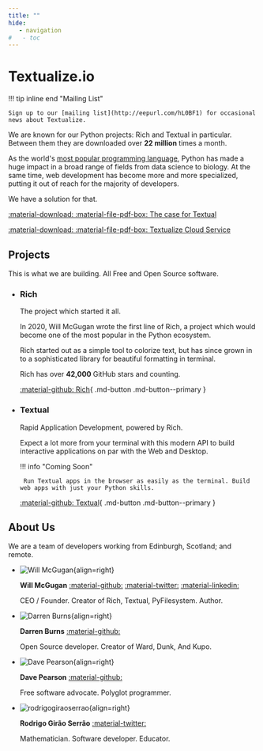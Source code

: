```yaml
---
title: ""
hide:
   - navigation
#   - toc
---
```



# Textualize.io


!!! tip inline end "Mailing List"

    Sign up to our [mailing list](http://eepurl.com/hL0BF1) for occasional news about Textualize.

We are known for our Python projects: Rich and Textual in particular.
Between them they are downloaded over **22 million** times a month.

As the world's [most popular programming language](https://www.tiobe.com/tiobe-index/), Python has made a huge impact in a broad range of fields from data science to biology. At the same time, web development has become more and more specialized, putting it out of reach for the majority of developers.

We have a solution for that.

[:material-download: :material-file-pdf-box: The case for Textual](./files/The%20case%20for%20Textual%20-%20Google%20Docs.pdf)

[:material-download: :material-file-pdf-box: Textualize Cloud Service](./files/Textual%20Cloud%20Service%20-%20Google%20Docs.pdf)

## Projects

This is what we are building. All Free and Open Source software.

<div class="grid cards " markdown>

 - ### Rich

    The project which started it all.

    In 2020, Will McGugan wrote the first line of Rich, a project which would become one of the most popular in the Python ecosystem.

    Rich started out as a simple tool to colorize text, but has since grown in to a sophisticated library for beautiful formatting in terminal.

    Rich has over **42,000** GitHub stars and counting.

    [:material-github: Rich](https://github.com/textualize/rich){ .md-button .md-button--primary }


 - ### Textual

    Rapid Application Development, powered by Rich.    

    Expect a lot more from your terminal with this modern API to build interactive applications on par with the Web and Desktop.
    
    !!! info "Coming Soon"

        Run Textual apps in the browser as easily as the terminal. Build web apps with just your Python skills.


    [:material-github: Textual](https://github.com/textualize/textual){ .md-button .md-button--primary }

</div>

## About Us

We are a team of developers working from Edinburgh, Scotland; and remote.

<div class="grid cards mugshots" markdown>

-   ![Will McGugan](https://github.com/willmcgugan.png){align=right}
    
    **Will McGugan**  [:material-github:](https://github.com/willmcgugan) [:material-twitter:](https://twitter.com/willmcgugan) [:material-linkedin:](https://www.linkedin.com/in/willmcgugan/)
   
    CEO / Founder. Creator of Rich, Textual, PyFilesystem. Author.


-   ![Darren Burns](https://github.com/darrenburns.png){align=right}
   
    **Darren Burns** [:material-github:](https://github.com/darrenburns)

    Open Source developer. Creator of Ward, Dunk, And Kupo. 

-   ![Dave Pearson](https://github.com/davep.png){align=right}
    
    **Dave Pearson** [:material-github:](https://github.com/davep)

    Free software advocate. Polyglot programmer.

-   ![rodrigogiraoserrao](https://github.com/rodrigogiraoserrao.png){align=right}
   
    **Rodrigo Girão Serrão** [:material-twitter:](https://twitter.com/mathsppblog)

    Mathematician. Software developer. Educator. 

